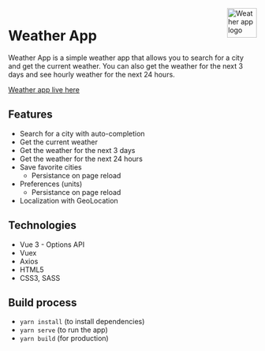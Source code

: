 <a href="#">
    <img src="https://i.postimg.cc/P54CWMLd/weather.png" alt="Weather app logo" align="right" height="60" />
</a>

# Weather App

Weather App is a simple weather app that allows you to search for a city and get the current weather. You can also get the weather for the next 3 days and see hourly weather for the next 24 hours.

<a href="#"> Weather app live here </a>

## Features

- Search for a city with auto-completion
- Get the current weather
- Get the weather for the next 3 days
- Get the weather for the next 24 hours
- Save favorite cities
  - Persistance on page reload
- Preferences (units)
  - Persistance on page reload
- Localization with GeoLocation

## Technologies

- Vue 3 - Options API
- Vuex
- Axios
- HTML5
- CSS3, SASS

## Build process

- `yarn install` (to install dependencies)
- `yarn serve` (to run the app)
- `yarn build` (for production)
